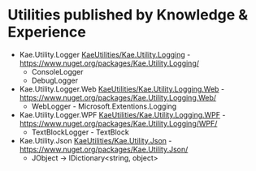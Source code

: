 # Utilities published by Knowledge & Experience  
- Kae.Utility.Logger [KaeUtilities/Kae.Utility.Logging](./KaeUtilities/Kae.Utility.Logging) - https://www.nuget.org/packages/Kae.Utility.Logging/
  - ConsoleLogger
  - DebugLogger
- Kae.Utility.Logger.Web [KaeUtilities/Kae.Utility.Logging.Web](./KaeUtilities/Kae.Utility.Logging.Web) - https://www.nuget.org/packages/Kae.Utility.Logging.Web/
  - WebLogger - Microsoft.Extentions.Logging 
- Kae.Utility.Logger.WPF [KaeUtilities/Kae.Utility.Logging.WPF](./KaeUtilities/Kae.Utility.Logging.WPF) - https://www.nuget.org/packages/Kae.Utility.Logging/WPF/
  - TextBlockLogger - TextBlock
- Kae.Utility.Json [KaeUtilities/Kae.Utility.Json](./KaeUtilities/Kae.Utility.Json) - https://www.nuget.org/packages/Kae.Utility.Json/
  - JObject -> IDictionary<string, object>

